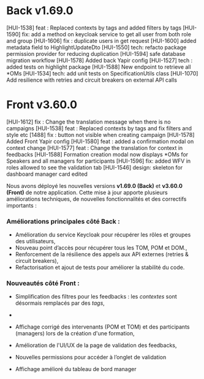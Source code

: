 # Back v1.69.0
[HUI-1538] feat : Replaced contexts by tags and added filters by tags
[HUI-1590] fix: add a method on keycloak service to get all user from both role and group 
[HUI-1606] fix : duplicate users in get request
[HUI-1600] added metadata field to HighlightUpdateDto
[HUI-1550] tech: refacto package permission provider for reducing duplication
[HUI-1594] safe database migration workflow
[HUI-1578] Added back Yapir config
[HUI-1527] tech : added tests on highlight package
[HUI-1588] New endpoint to retrieve all *OMs
[HUI-1534] tech: add unit tests on SpecificationUtils class 
[HUI-1070] Add resilience with retries and circuit breakers on external API calls

# Front v3.60.0
[HUI-1612] fix : Change the translation message when there is no campaigns
[HUI-1538] feat : Replaced contexts by tags and fix filters and style etc
[1488] fix : button not visible when creating campaign
[HUI-1578] Added Front Yapir config
[HUI-1580] feat : added a confirmation modal on context change
[HUI-1577] feat : Change the translation for context in feedbacks 
[HUI-1588] Formation creation modal now displays *OMs for Speakers and all managers for participants
[HUI-1596] fix: added WFV in roles allowed to see the validation tab
[HUI-1546] design: skeleton for dashboard manager card edited




Nous avons déployé les nouvelles versions **v1.69.0 (Back)** et **v3.60.0 (Front)** de notre application. Cette mise à jour apporte plusieurs améliorations techniques, de nouvelles fonctionnalités et des correctifs importants :

### **Améliorations principales côté Back :**
- Amélioration du service Keycloak pour récupérer les rôles et groupes des utilisateurs,
- Nouveau point d’accès pour récupérer tous les TOM, POM et DOM.,
- Renforcement de la résilience des appels aux API externes (retries & circuit breakers),
- Refactorisation et ajout de tests pour améliorer la stabilité du code.

###  **Nouveautés côté Front :**
- Simplification des filtres pour les feedbacks : les _contextes_ sont désormais remplacés par des _tags_,
- 
- Affichage corrigé des intervenants (POM et TOM) et des participants (managers) lors de la création d'une formation,
- Amélioration de l'UI/UX de la page de validation des feedbacks,
- Nouvelles permissions pour accéder à l’onglet de validation
    
- Affichage amélioré du tableau de bord manager
